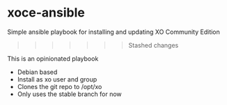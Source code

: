 # xoce-ansible
Simple ansible playbook for installing and updating XO Community Edition
>>>>>>> Stashed changes

This is an opinionated playbook

* Debian based
* Install as xo user and group
* Clones the git repo to /opt/xo
* Only uses the stable branch for now